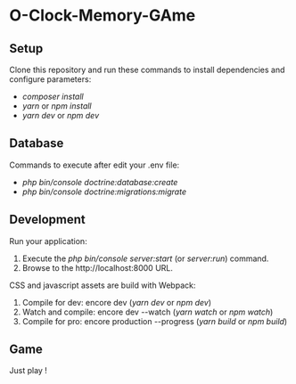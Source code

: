 O-Clock-Memory-GAme
=======

## Setup
Clone this repository and run these commands to install dependencies and configure parameters:
* _composer install_
* _yarn_ or _npm install_
* _yarn dev_ or _npm dev_

## Database
Commands to execute after edit your .env file:
* _php bin/console doctrine:database:create_
* _php bin/console doctrine:migrations:migrate_

## Development
Run your application:  
1. Execute the _php bin/console server:start_ (or _server:run_) command.  
2. Browse to the http://localhost:8000 URL.  
  
CSS and javascript assets are build with Webpack:
1. Compile for dev: encore dev (_yarn dev_ or _npm dev_)
2. Watch and compile: encore dev --watch (_yarn watch_ or _npm watch_)
3. Compile for pro: encore production --progress (_yarn build_ or _npm build_)

## Game
Just play !
